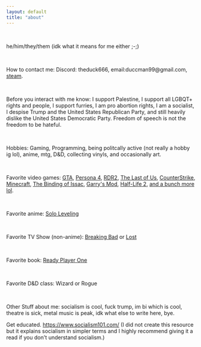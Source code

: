 ```yaml
---
layout: default
title: "about"
---
```


<div tag="infocontainer">
<div class="infos">
<br>
<p class="projects">he/him/they/them (idk what it means for me either ;-;)</p>
<br>
<p class="projects">How to contact me: Discord: theduck666, email:duccman99@gmail.com, <a href="https://steamcommunity.com/id/the-duck-quack-quack/">steam</a>.</p>
<br>
<p class="projects">Before you interact with me know: I support Palestine, I support all LGBQT+ rights and people, I support furries, I am pro abortion rights, I am a socialist, I despise Trump and the United States Republican Party, and still heavily dislike the United States Democratic Party. Freedom of speech is not the freedom to be hateful.</p>
<br>
<p class="projects">Hobbies: Gaming, Programming, being politcally active (not really a hobby ig lol), anime, mtg, D&D, collecting vinyls, and occasionally art.</p>
<br>
<p class="projects">Favorite video games: <a href="https://www.rockstargames.com/games?franchise=grand-theft-auto">GTA</a>, <a href="https://store.steampowered.com/app/1113000/">Persona 4</a>, <a href="https://www.rockstargames.com/games/reddeadredemption2">RDR2</a>, <a href="https://www.playstation.com/en-us/the-last-of-us/">The Last of Us</a>, <a href="https://www.counter-strike.net/">CounterStrike</a>, <a href="https://minecraft.net">Minecraft</a>, <a href="https://www.nicalis.com/games/thebindingofisaacrepentance">The Binding of Issac</a>, <a href="https://gmod.facepunch.com/">Garry's Mod</a>, <a href="https://www.half-life.com/en/halflife2">Half-Life 2</a>, <a href="https://steamcommunity.com/id/the-duck-quack-quack/games/?tab=all">and a bunch more lol</a>.</p>
<br>
<p class="projects">Favorite anime: <a href="https://www.crunchyroll.com/series/GDKHZEJ0K/solo-leveling?srsltid=AfmBOopWtHsd6kZ-LvyYfVTDwW8Nf3bURdHMazPb05BLTMF2m7DYtSvN">Solo Leveling</a></p>
<br>
<p class="projects">Favorite TV Show (non-anime): <a href="https://www.sonypictures.com/tv/breakingbad">Breaking Bad</a> or <a href="https://abc.com/primetime/lost/index?pn=index">Lost</a></p>
<br>
<p class="projects">Favorite book: <a href="https://www.penguinrandomhouse.com/books/209887/ready-player-one-by-ernest-cline/">Ready Player One</a></p>
<br>
<p class="projects">Favorite D&D class: Wizard or Rogue</p>
<br>
<p class="projects">Other Stuff about me: socialism is cool, fuck trump, im bi which is cool, theatre is sick, metal music is peak, idk what else to write here, bye.<p>

<p class="projects">Get educated. <a href="https://www.socialism101.com/">https://www.socialism101.com/</a> (I did not create this resource but it explains socialism in simpler terms and I highly recommend giving it a read if you don't understand socialism.)<p>

